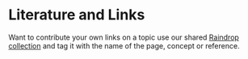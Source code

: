 # Literature and Links

Want to contribute your own links on a topic use our shared [Raindrop collection](raindrop.md) and tag it with the name of the page, concept or reference.





